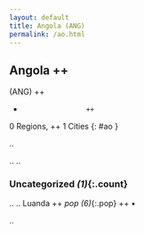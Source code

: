 ```yaml
---
layout: default
title: Angola (ANG)
permalink: /ao.html
---
```



## Angola   ++
(ANG)  ++
-                     ++
0 Regions, ++
1 Cities
{: #ao }

.. 




.. 
.. 


### Uncategorized _(1)_{:.count}


..
..
Luanda  ++
 _pop (6)_{:.pop} ++
•




.. 
 
